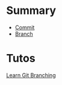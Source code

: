 # Summary
- [Commit](commit.md)
- [Branch](Branch.md)


# Tutos
[Learn Git Branching](https://learngitbranching.js.org/?locale=fr_FR)

